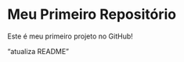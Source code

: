 # Meu Primeiro Repositório

Este é meu primeiro projeto no GitHub!




















“atualiza README”
